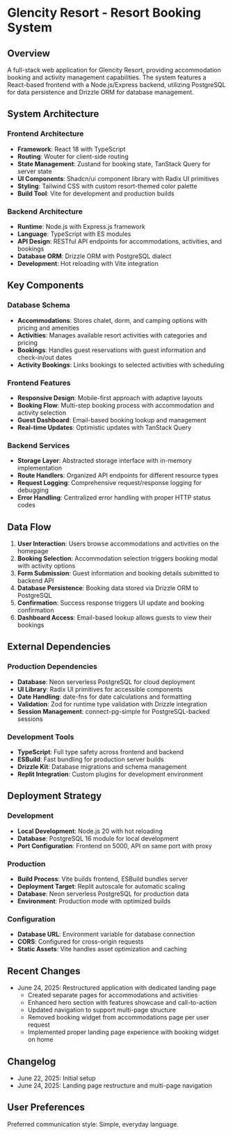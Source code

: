 # Glencity Resort - Resort Booking System

## Overview

A full-stack web application for Glencity Resort, providing accommodation booking and activity management capabilities. The system features a React-based frontend with a Node.js/Express backend, utilizing PostgreSQL for data persistence and Drizzle ORM for database management.

## System Architecture

### Frontend Architecture
- **Framework**: React 18 with TypeScript
- **Routing**: Wouter for client-side routing
- **State Management**: Zustand for booking state, TanStack Query for server state
- **UI Components**: Shadcn/ui component library with Radix UI primitives
- **Styling**: Tailwind CSS with custom resort-themed color palette
- **Build Tool**: Vite for development and production builds

### Backend Architecture
- **Runtime**: Node.js with Express.js framework
- **Language**: TypeScript with ES modules
- **API Design**: RESTful API endpoints for accommodations, activities, and bookings
- **Database ORM**: Drizzle ORM with PostgreSQL dialect
- **Development**: Hot reloading with Vite integration

## Key Components

### Database Schema
- **Accommodations**: Stores chalet, dorm, and camping options with pricing and amenities
- **Activities**: Manages available resort activities with categories and pricing
- **Bookings**: Handles guest reservations with guest information and check-in/out dates
- **Activity Bookings**: Links bookings to selected activities with scheduling

### Frontend Features
- **Responsive Design**: Mobile-first approach with adaptive layouts
- **Booking Flow**: Multi-step booking process with accommodation and activity selection
- **Guest Dashboard**: Email-based booking lookup and management
- **Real-time Updates**: Optimistic updates with TanStack Query

### Backend Services
- **Storage Layer**: Abstracted storage interface with in-memory implementation
- **Route Handlers**: Organized API endpoints for different resource types
- **Request Logging**: Comprehensive request/response logging for debugging
- **Error Handling**: Centralized error handling with proper HTTP status codes

## Data Flow

1. **User Interaction**: Users browse accommodations and activities on the homepage
2. **Booking Selection**: Accommodation selection triggers booking modal with activity options
3. **Form Submission**: Guest information and booking details submitted to backend API
4. **Database Persistence**: Booking data stored via Drizzle ORM to PostgreSQL
5. **Confirmation**: Success response triggers UI update and booking confirmation
6. **Dashboard Access**: Email-based lookup allows guests to view their bookings

## External Dependencies

### Production Dependencies
- **Database**: Neon serverless PostgreSQL for cloud deployment
- **UI Library**: Radix UI primitives for accessible components
- **Date Handling**: date-fns for date calculations and formatting
- **Validation**: Zod for runtime type validation with Drizzle integration
- **Session Management**: connect-pg-simple for PostgreSQL-backed sessions

### Development Tools
- **TypeScript**: Full type safety across frontend and backend
- **ESBuild**: Fast bundling for production server builds
- **Drizzle Kit**: Database migrations and schema management
- **Replit Integration**: Custom plugins for development environment

## Deployment Strategy

### Development
- **Local Development**: Node.js 20 with hot reloading
- **Database**: PostgreSQL 16 module for local development
- **Port Configuration**: Frontend on 5000, API on same port with proxy

### Production
- **Build Process**: Vite builds frontend, ESBuild bundles server
- **Deployment Target**: Replit autoscale for automatic scaling
- **Database**: Neon serverless PostgreSQL for production data
- **Environment**: Production mode with optimized builds

### Configuration
- **Database URL**: Environment variable for database connection
- **CORS**: Configured for cross-origin requests
- **Static Assets**: Vite handles asset optimization and caching

## Recent Changes

- June 24, 2025: Restructured application with dedicated landing page
  - Created separate pages for accommodations and activities
  - Enhanced hero section with features showcase and call-to-action
  - Updated navigation to support multi-page structure
  - Removed booking widget from accommodations page per user request
  - Implemented proper landing page experience with booking widget on home

## Changelog

- June 22, 2025: Initial setup
- June 24, 2025: Landing page restructure and multi-page navigation

## User Preferences

Preferred communication style: Simple, everyday language.